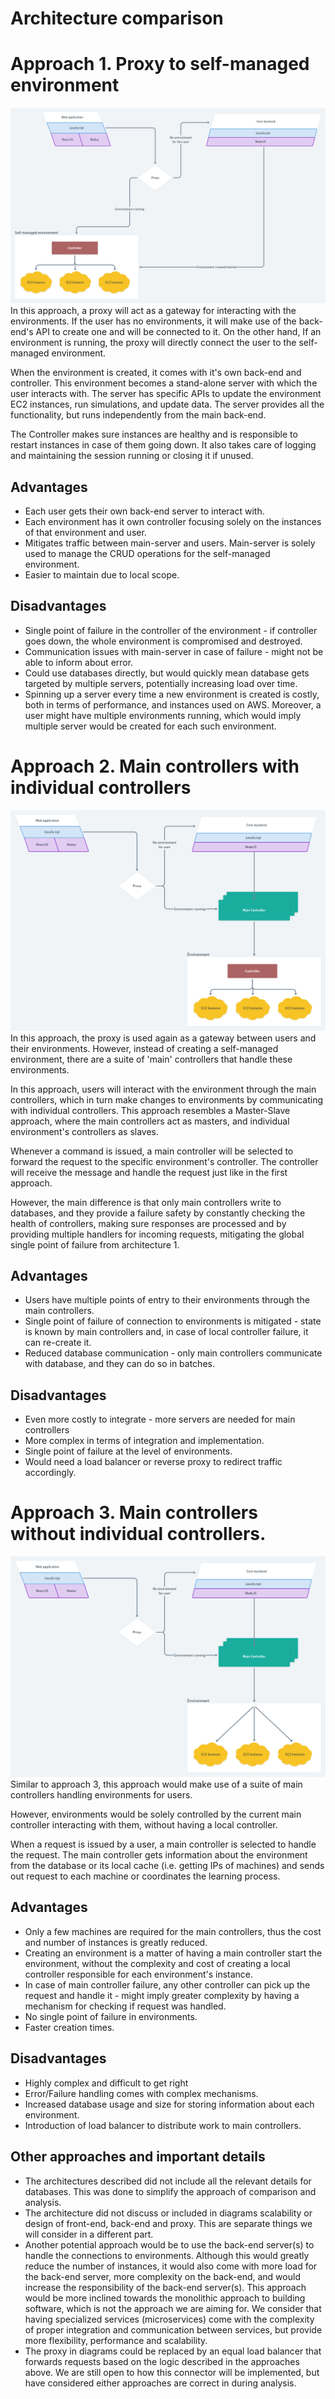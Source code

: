 # Architecture comparison

# Approach 1. Proxy to self-managed environment

![image description](./Architecture%201.png)
In this approach, a proxy will act as a gateway for interacting with the environments. If the user has no environments, it will make use of the back-end's API to create one and will be connected to it. On the other hand, If an environment is running, the proxy will directly connect the user to the self-managed environment.

When the environment is created, it comes with it's own back-end and controller. This environment becomes a stand-alone server with which the user interacts with. The server has specific APIs to update the environment EC2 instances, run simulations, and update data. The server provides all the functionality, but runs independently from the main back-end.

The Controller makes sure instances are healthy and is responsible to restart instances in case of them going down. It also takes care of logging and maintaining the session running or closing it if unused.

## Advantages

- Each user gets their own back-end server to interact with.
- Each environment has it own controller focusing solely on the instances of that environment and user.
- Mitigates traffic between main-server and users. Main-server is solely used to manage the CRUD operations for the self-managed environment.
- Easier to maintain due to local scope.

## Disadvantages

- Single point of failure in the controller of the environment - if controller goes down, the whole environment is compromised and destroyed.
- Communication issues with main-server in case of failure - might not be able to inform about error.
- Could use databases directly, but would quickly mean database gets targeted by multiple servers, potentially increasing load over time.
- Spinning up a server every time a new environment is created is costly, both in terms of performance, and instances used on AWS. Moreover, a user might have multiple environments running, which would imply multiple server would be created for each such environment.

# Approach 2. Main controllers with individual controllers

![image description](./Architecture%202.png)
In this approach, the proxy is used again as a gateway between users and their environments. However, instead of creating a self-managed environment, there are a suite of 'main' controllers that handle these environments.

In this approach, users will interact with the environment through the main controllers, which in turn make changes to environments by communicating with individual controllers. This approach resembles a Master-Slave approach, where the main controllers act as masters, and individual environment's controllers as slaves.

Whenever a command is issued, a main controller will be selected to forward the request to the specific environment's controller. The controller will receive the message and handle the request just like in the first approach.

However, the main difference is that only main controllers write to databases, and they provide a failure safety by constantly checking the health of controllers, making sure responses are processed and by providing multiple handlers for incoming requests, mitigating the global single point of failure from architecture 1.

## Advantages

- Users have multiple points of entry to their environments through the main controllers.
- Single point of failure of connection to environments is mitigated - state is known by main controllers and, in case of local controller failure, it can re-create it.
- Reduced database communication - only main controllers communicate with database, and they can do so in batches.

## Disadvantages

- Even more costly to integrate - more servers are needed for main controllers
- More complex in terms of integration and implementation.
- Single point of failure at the level of environments.
- Would need a load balancer or reverse proxy to redirect traffic accordingly.

# Approach 3. Main controllers without individual controllers.

![image description](./Architecture%203.png)
Similar to approach 3, this approach would make use of a suite of main controllers handling environments for users.

However, environments would be solely controlled by the current main controller interacting with them, without having a local controller.

When a request is issued by a user, a main controller is selected to handle the request. The main controller gets information about the environment from the database or its local cache (i.e. getting IPs of machines) and sends out request to each machine or coordinates the learning process.

## Advantages

- Only a few machines are required for the main controllers, thus the cost and number of instances is greatly reduced.
- Creating an environment is a matter of having a main controller start the environment, without the complexity and cost of creating a local controller responsible for each environment's instance.
- In case of main controller failure, any other controller can pick up the request and handle it - might imply greater complexity by having a mechanism for checking if request was handled.
- No single point of failure in environments.
- Faster creation times.

## Disadvantages

- Highly complex and difficult to get right
- Error/Failure handling comes with complex mechanisms.
- Increased database usage and size for storing information about each environment.
- Introduction of load balancer to distribute work to main controllers.

## Other approaches and important details

- The architectures described did not include all the relevant details for databases. This was done to simplify the approach of comparison and analysis.
- The architecture did not discuss or included in diagrams scalability or design of front-end, back-end and proxy. This are separate things we will consider in a different part.
- Another potential approach would be to use the back-end server(s) to handle the connections to environments. Although this would greatly reduce the number of instances, it would also come with more load for the back-end server, more complexity on the back-end, and would increase the responsibility of the back-end server(s). This approach would be more inclined towards the monolithic approach to building software, which is not the approach we are aiming for. We consider that having specialized services (microservices) come with the complexity of proper integration and communication between services, but provide more flexibility, performance and scalability.
- The proxy in diagrams could be replaced by an equal load balancer that forwards requests based on the logic described in the approaches above. We are still open to how this connector will be implemented, but have considered either approaches are correct in during analysis.
